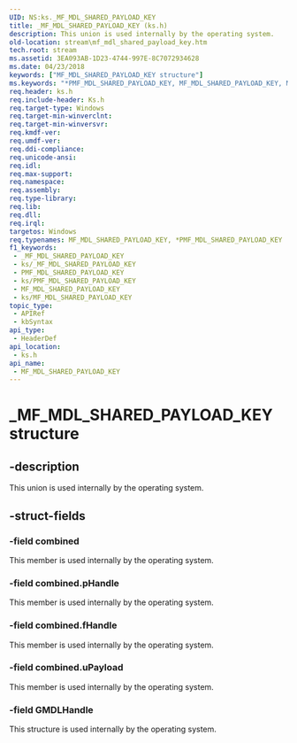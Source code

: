 ```yaml
---
UID: NS:ks._MF_MDL_SHARED_PAYLOAD_KEY
title: _MF_MDL_SHARED_PAYLOAD_KEY (ks.h)
description: This union is used internally by the operating system.
old-location: stream\mf_mdl_shared_payload_key.htm
tech.root: stream
ms.assetid: 3EA093AB-1D23-4744-997E-8C7072934628
ms.date: 04/23/2018
keywords: ["MF_MDL_SHARED_PAYLOAD_KEY structure"]
ms.keywords: "*PMF_MDL_SHARED_PAYLOAD_KEY, MF_MDL_SHARED_PAYLOAD_KEY, MF_MDL_SHARED_PAYLOAD_KEY union [Streaming Media Devices], PMF_MDL_SHARED_PAYLOAD_KEY, PMF_MDL_SHARED_PAYLOAD_KEY union [Streaming Media Devices], _MF_MDL_SHARED_PAYLOAD_KEY, ks/MF_MDL_SHARED_PAYLOAD_KEY, ks/PMF_MDL_SHARED_PAYLOAD_KEY, stream.mf_mdl_shared_payload_key"
req.header: ks.h
req.include-header: Ks.h
req.target-type: Windows
req.target-min-winverclnt: 
req.target-min-winversvr: 
req.kmdf-ver: 
req.umdf-ver: 
req.ddi-compliance: 
req.unicode-ansi: 
req.idl: 
req.max-support: 
req.namespace: 
req.assembly: 
req.type-library: 
req.lib: 
req.dll: 
req.irql: 
targetos: Windows
req.typenames: MF_MDL_SHARED_PAYLOAD_KEY, *PMF_MDL_SHARED_PAYLOAD_KEY
f1_keywords:
 - _MF_MDL_SHARED_PAYLOAD_KEY
 - ks/_MF_MDL_SHARED_PAYLOAD_KEY
 - PMF_MDL_SHARED_PAYLOAD_KEY
 - ks/PMF_MDL_SHARED_PAYLOAD_KEY
 - MF_MDL_SHARED_PAYLOAD_KEY
 - ks/MF_MDL_SHARED_PAYLOAD_KEY
topic_type:
 - APIRef
 - kbSyntax
api_type:
 - HeaderDef
api_location:
 - ks.h
api_name:
 - MF_MDL_SHARED_PAYLOAD_KEY
---
```


# _MF_MDL_SHARED_PAYLOAD_KEY structure


## -description

This union is used internally by the operating system.

## -struct-fields

### -field combined

This member is used internally by the operating system.

### -field combined.pHandle

This member is used internally by the operating system.

### -field combined.fHandle

This member is used internally by the operating system.

### -field combined.uPayload

This member is used internally by the operating system.

### -field GMDLHandle

This structure is used internally by the operating system.

